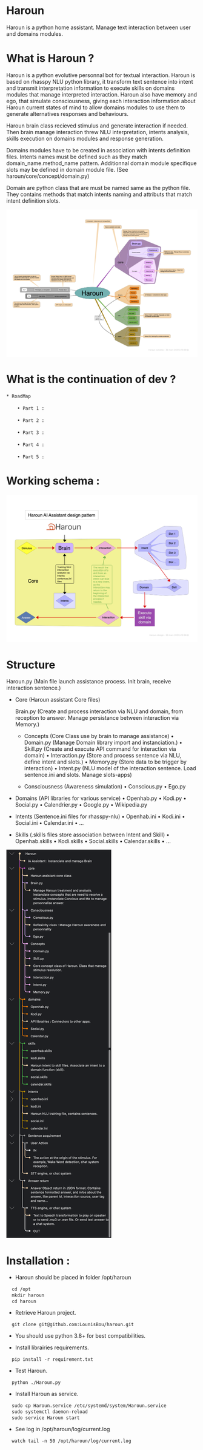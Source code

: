 # Haroun
Haroun is a python home assistant. Manage text interaction between user and domains modules.

# What is Haroun ?

Haroun is a python evolutive personnal bot for textual interaction.
Haroun is based on rhasspy NLU python library, it transform text sentence into intent and transmit interpretation information to execute skills on domains modules that manage interpreted interaction. Haroun also have memory and ego, that simulate consciousness, giving each interaction information about Haroun current states of mind to allow domains modules to use them to generate alternatives responses and behaviours.

Haroun brain class recieved stimulus and generate interaction if needed. Then brain manage interaction threw NLU interpretation, intents analysis, skills execution on domains modules and response generation.

Domains modules have to be created in association with intents definition files. Intents names must be defined such as they match domain_name.method_name pattern.
Additionnal domain module specifique slots may be defined in domain module file. (See haroun/core/concept/domain.py)

Domain are python class that are must be named same as the python file. They contains methods that match intents naming and attributs that match intent definition slots. 

![schema](docs/Haroun-schema.png)

# What is the continuation of dev ?

    * RoadMap
    
        • Part 1 :
            
        • Part 2 :
            
        • Part 3 : 
            
        • Part 4 : 
            
        • Part 5 :
            

# Working schema :

![design](docs/Haroun-design.png)

# Structure

Haroun.py (Main file launch assistance process. Init brain, receive interaction sentence.)

- Core (Haroun assistant Core files)

    Brain.py (Create and process interaction via NLU and domain, from reception to answer. Manage persistance between interaction via Memory.)
    
  - Concepts (Core Class use by brain to manage assistance)
    • Domain.py (Manage Domain library import and instanciation.)
    • Skill.py (Create and execute API command for interaction via domain)
    • Interaction.py (Store and process sentence via NLU, define intent and slots.)
    • Memory.py (Store data to be trigger by interaction)
    • Intent.py (NLU model of the interaction sentence. Load sentence.ini and slots. Manage slots-apps)
            
  - Consciousness (Awareness simulation)
    • Conscious.py
    • Ego.py
       
- Domains (API libraries for various service)
  • Openhab.py
  • Kodi.py
  • Social.py
  • Calendrier.py
  • Google.py
  • Wikipedia.py 
    
- Intents (Sentence.ini files for rhasspy-nlu)
  • Openhab.ini
  • Kodi.ini
  • Social.ini
  • Calendar.ini
  • ...
    
- Skills (.skills files store association between Intent and Skill)
  • Openhab.skills
  • Kodi.skills
  • Social.skills
  • Calendar.skills
  • ...
    
![structure](docs/Haroun-structure.png)

# Installation :

- Haroun should be placed in folder /opt/haroun
```
  cd /opt
  mkdir haroun
  cd haroun
```

- Retrieve Haroun project.
```
  git clone git@github.com:LounisBou/haroun.git
```

- You should use python 3.8+ for best compatibilities.

- Install librairies requirements.
```
  pip install -r requirement.txt
```

- Test Haroun.
```
  python ./Haroun.py
```

- Install Haroun as service.
```
  sudo cp Haroun.service /etc/systemd/system/Haroun.service
  sudo systemctl daemon-reload
  sudo service Haroun start
```

- See log in /opt/haroun/log/current.log
```
  watch tail -n 50 /opt/haroun/log/current.log
```
